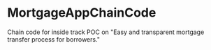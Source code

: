 # MortgageAppChainCode
Chain code for inside track POC on "Easy and transparent mortgage transfer process for borrowers."
